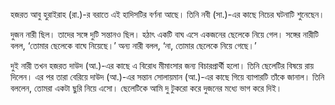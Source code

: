 হজরত আবু হুরাইরাহ (রা.)-র বরাতে এই হাদিসটির বর্ণনা আছে। তিনি নবী (সা.)-এর কাছে নিচের ঘটনাটি শুনেছেন।

দুজন নারী ছিল। তাদের সঙ্গে দুটি সন্তানও ছিল। হঠাৎ একটি বাঘ এসে একজনের ছেলেকে নিয়ে গেল। সঙ্গের নারীটি বলল, ‘তোমার ছেলেকে বাঘে নিয়েছে।’ অন্য নারী বলল, ‘না, তোমার ছেলেকে নিয়ে গেছে।’

দুই নারী তখন হজরত দাউদ (আ.)-এর কাছে এ বিরোধ মীমাংসার জন্য বিচারপ্রার্থী হলো। তিনি ছেলেটির বিষয়ে রায় দিলেন। এর পর তারা বেরিয়ে দাউদ (আ.)-এর সন্তান সোলায়মান (আ.)-এর কাছে গিয়ে ব্যাপারটি তাঁকে জানাল। তিনি বললেন, তোমরা একটা ছুরি নিয়ে এসো। ছেলেটিকে আমি দু টুকরো করে দুজনের মধ্যে ভাগ করে দিই।
